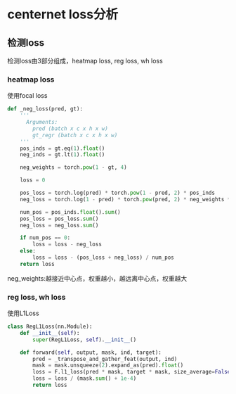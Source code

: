 # centernet loss分析

## 检测loss

检测loss由3部分组成，heatmap loss, reg loss, wh loss


### heatmap loss
使用focal loss
```python
def _neg_loss(pred, gt):
    ''' 
      Arguments:
        pred (batch x c x h x w)
        gt_regr (batch x c x h x w)
    '''
    pos_inds = gt.eq(1).float()
    neg_inds = gt.lt(1).float()

    neg_weights = torch.pow(1 - gt, 4)

    loss = 0

    pos_loss = torch.log(pred) * torch.pow(1 - pred, 2) * pos_inds
    neg_loss = torch.log(1 - pred) * torch.pow(pred, 2) * neg_weights * neg_inds

    num_pos = pos_inds.float().sum()
    pos_loss = pos_loss.sum()
    neg_loss = neg_loss.sum()

    if num_pos == 0:
        loss = loss - neg_loss
    else:
        loss = loss - (pos_loss + neg_loss) / num_pos
    return loss
```
neg_weights:越接近中心点，权重越小，越远离中心点，权重越大


### reg loss, wh loss
使用L1Loss
```python
class RegL1Loss(nn.Module):
    def __init__(self):
        super(RegL1Loss, self).__init__()

    def forward(self, output, mask, ind, target):
        pred = _transpose_and_gather_feat(output, ind)
        mask = mask.unsqueeze(2).expand_as(pred).float()
        loss = F.l1_loss(pred * mask, target * mask, size_average=False)
        loss = loss / (mask.sum() + 1e-4)
        return loss
```
